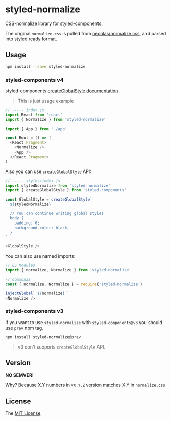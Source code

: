 # styled-normalize

CSS-normalize library for [styled-components](https://styled-components.com/).

The original `normalize.css` is pulled from [necolas/normalize.css](https://github.com/necolas/normalize.css), and parsed into styled ready format.


## Usage

```sh
npm install --save styled-normalize
```

### styled-components v4

styled-components [createGlobalStyle documentation](https://www.styled-components.com/docs/api#createglobalstyle)

> This is just usage example

```js
// ----- index.js
import React from 'react'
import { Normalize } from 'styled-normalize'

import { App } from './app'

const Root = () => (
  <React.Fragment>
    <Normalize />
    <App />
  </React.Fragment>
)
```

Also you can use `createGlobalStyle` API:

```js
// ----- styles/index.js
import styledNormalize from 'styled-normalize'
import { createGlobalStyle } from 'styled-components'

const GlobalStyle = createGlobalStyle`
  ${styledNormalize}

  // You can continue writing global styles
  body {
    padding: 0;
    background-color: black;
  }
`

<GlobalStyle />
```

You can also use named imports:

```js
// ES Modules
import { normalize, Normalize } from 'styled-normalize'

// CommonJS
const { normalize, Normalize } = require('styled-normalize')

injectGlobal` ${normalize} `
<Normalize />
```

### styled-components v3

If you want to use `styled-normalize` with `styled-components@v3` you should use `prev` npm tag.

```bash
npm install styled-normalize@prev
```

> v3 don't supports `createGlobalStyle` API.

## Version

__NO SEMVER!__

Why? Because X.Y numbers in `vX.Y.Z` version matches X.Y in `normalize.css`

## License

The [MIT License](LICENSE)

